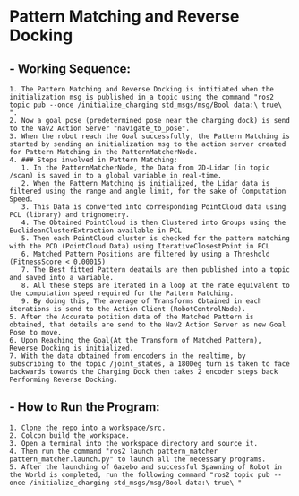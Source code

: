 # Pattern Matching and Reverse Docking
## - Working Sequence:
    1. The Pattern Matching and Reverse Docking is intitiated when the initialization msg is published in a topic using the command "ros2 topic pub --once /initialize_charging std_msgs/msg/Bool data:\ true\ ".
    2. Now a goal pose (predetermined pose near the charging dock) is send to the Nav2 Action Server "navigate_to_pose".
    3. When the robot reach the Goal successfully, the Pattern Matching is started by sending an initialization msg to the action server created for Pattern Matching in the PatternMatcherNode.
    4. ### Steps involved in Pattern Matching:
       1. In the PatternMatcherNode, the Data from 2D-Lidar (in topic /scan) is saved in to a global variable in real-time.
       2. When the Pattern Matching is initialized, the Lidar data is filtered using the range and angle limit, for the sake of Computation Speed. 
       3. This Data is converted into corresponding PointCloud data using PCL (library) and trignometry.
       4. The Obtained PointCloud is then Clustered into Groups using the EuclideanClusterExtraction available in PCL
       5. Then each PointCloud cluster is checked for the pattern matching with the PCD (PointCloud Data) using IterativeClosestPoint in PCL
       6. Matched Pattern Positions are filtered by using a Threshold (FitnessScore < 0.00015)
       7. The Best fitted Pattern deatails are then published into a topic and saved into a variable.
       8. All these steps are iterated in a loop at the rate equivalent to the computation speed required for the Pattern Matching.
       9. By doing this, The average of Transforms Obtained in each iterations is send to the Action Client (RobotControlNode).
    5. After the Accurate potition data of the Matched Pattern is obtained, that details are send to the Nav2 Action Server as new Goal Pose to move.
    6. Upon Reaching the Goal(At the Transform of Matched Pattern), Reverse Docking is initialized.
    7. With the data obtained from encoders in the realtime, by subscribing to the topic /joint_states, a 180Deg turn is taken to face backwards towards the Charging Dock then takes 2 encoder steps back Performing Reverse Docking.

## - How to Run the Program:
    1. Clone the repo into a workspace/src.
    2. Colcon build the workspace.
    3. Open a terminal into the workspace directory and source it.
    4. Then run the command "ros2 launch pattern_matcher pattern_matcher.launch.py" to launch all the necessary programs.
    5. After the launching of Gazebo and successful Spawning of Robot in the World is completed, run the following command "ros2 topic pub --once /initialize_charging std_msgs/msg/Bool data:\ true\ "
